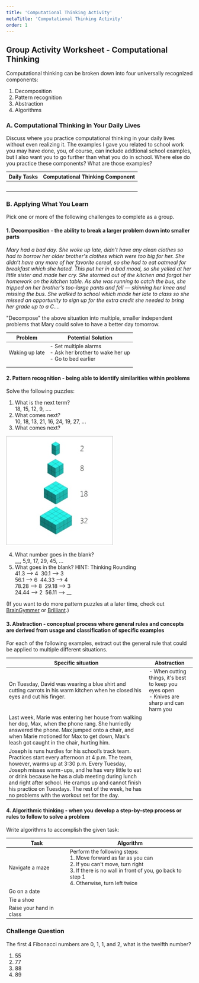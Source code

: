 ```yaml
---
title: 'Computational Thinking Activity'
metaTitle: 'Computational Thinking Activity'
order: 1
---
```


## Group Activity Worksheet - Computational Thinking

Computational thinking can be broken down into four universally recognized components:

1. Decomposition
2. Pattern recognition
3. Abstraction
4. Algorithms

### A. Computational Thinking in Your Daily Lives

Discuss where you practice computational thinking in your daily lives without even realizing it. The examples I gave you related to school work you may have done, you, of course, can include addtional school examples, but I also want you to go further than what you do in school. Where else do you practice these components? What are those examples?

| Daily Tasks | Computational Thinking Component |
|---|---|
| | |
| | |
| | |
| | |
| | |

### B. Applying What You Learn

Pick one or more of the following challenges to complete as a group.

#### 1. **Decomposition** - the ability to break a larger problem down into smaller parts

_Mary had a bad day. She woke up late, didn’t have any clean clothes so had to borrow her older brother's
clothes which were too big for her. She didn’t have any more of her favorite cereal, so she had to eat oatmeal
for breakfast which she hated. This put her in a bad mood, so she yelled at her little sister and made her cry.
She stormed out of the kitchen and forgot her homework on the kitchen table. As she was running to catch
the bus, she tripped on her brother's too-large pants and fell — skinning her knee and missing the bus. She
walked to school which made her late to class so she missed an opportunity to sign up for the extra credit she
needed to bring her grade up to a C...._

"Decompose" the above situation into multiple, smaller independent problems that Mary could solve to
have a better day tomorrow.

| Problem | Potential Solution |
|---|---|
| Waking up late  | - Set multiple alarms<br/>- Ask her brother to wake her up<br/> - Go to bed earlier |
| | |
| | |

#### 2. **Pattern recognition** - being able to identify similarities within problems

Solve the following puzzles:

1. What is the next term?<br/>18, 15, 12, 9, ....
2. What comes next?<br/>10, 18, 13, 21, 16, 24, 19, 27, ...
3. What comes next?

![Cube concept](cube-concept.jpg)

4. What number goes in the blank?<br/>__, 5,9, 17, 29, 45, ...
5. What goes in the blank? HINT: Thinking Rounding<br/>
41.3 --> 4   &nbsp;30.1 --> 3<br/>
56.1 --> 6   &nbsp;44.33 --> 4<br/>
78.28 --> 8  &nbsp;29.18 --> 3<br/>
24.44 --> 2  &nbsp;56.11 --> __

(If you want to do more pattern puzzles at a later time, check out [BrainGymmer](https://www.braingymmer.com/) or [Brilliant](https://brilliant.org/).)

#### 3. **Abstraction** - conceptual process where general rules and concepts are derived from usage and classification of specific examples

For each of the following examples, extract out the general rule that could be applied to multiple different situations.

| Specific situation | Abstraction |
|---|---|
| On Tuesday, David was wearing a blue shirt and cutting carrots in his warm kitchen when he closed his eyes and cut his finger. | - When cutting things, it's best to keep you eyes open<br/>- Knives are sharp and can harm you |
| Last week, Marie was entering her house from walking her dog, Max, when the phone rang. She hurriedly answered the phone. Max jumped onto a chair, and when Marie motioned for Max to get down, Max's leash got caught in the chair, hurting him. | |
| Joseph is runs hurdles for his school’s track team. Practices start every afternoon at 4 p.m. The team, however, warms up at 3:30 p.m. Every Tuesday, Joseph misses warm-ups, and he has very little to eat or drink because he has a club meeting during lunch and right after school. He cramps up and cannot finish his practice on Tuesdays. The rest of the week, he has no problems with the workout set for the day. | |

#### 4. **Algorithmic thinking** - when you develop a step-by-step process or rules to follow to solve a problem

Write algorithms to accomplish the given task:

| Task | Algorithm |
|---|---|
| Navigate a maze | Perform the following steps:<br/>1. Move forward as far as you can<br/>2. If you can't move, turn right<br/>3. If there is no wall in front of you, go back to step 1<br/>4. Otherwise, turn left twice<br/> | 5. If there is no wall in front of you, go back to step 1 |
| Go on a date | |
| Tie a shoe | |
| Raise your hand in class | |

### Challenge Question

The first 4 Fibonacci numbers are 0, 1, 1, and 2, what is the twelfth number?

1. 55
2. 77
3. 88
4. 89